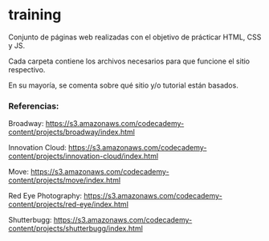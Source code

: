 # training
Conjunto de páginas web realizadas con el objetivo de prácticar HTML, CSS y JS.

Cada carpeta contiene los archivos necesarios para que funcione el sitio respectivo.

En su mayoría, se comenta sobre qué sitio y/o tutorial están basados.

### Referencias:

Broadway: https://s3.amazonaws.com/codecademy-content/projects/broadway/index.html

Innovation Cloud: https://s3.amazonaws.com/codecademy-content/projects/innovation-cloud/index.html

Move: https://s3.amazonaws.com/codecademy-content/projects/move/index.html

Red Eye Photography: https://s3.amazonaws.com/codecademy-content/projects/red-eye/index.html

Shutterbugg: https://s3.amazonaws.com/codecademy-content/projects/shutterbugg/index.html

